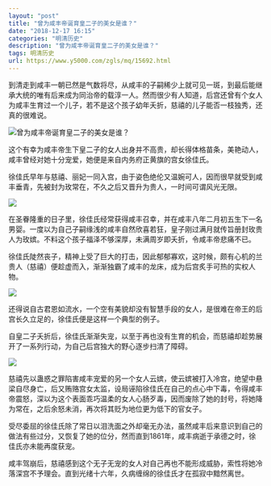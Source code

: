 ```yaml
---
layout: "post"
title: "曾为咸丰帝诞育皇二子的美女是谁？"
date: "2018-12-17 16:15"
categories: "明清历史"
description: "曾为咸丰帝诞育皇二子的美女是谁？"
tags: 明清历史
url: https://www.y5000.com/zgls/mq/15692.html
---
```






到清走到咸丰一朝已然是气数将尽，从咸丰的子嗣稀少上就可见一斑，到最后能继承大统的唯有后来成为同治帝的载淳一人。然而很少有人知道，后宫还曾有个女人为咸丰生育过一个儿子，若不是这个孩子幼年夭折，慈禧的儿子能否一枝独秀，还真的很难说。

![曾为咸丰帝诞育皇二子的美女是谁？](/uploads/allimg/170302/6-1F302091J2I3.JPG)

这个有幸为咸丰帝生下皇二子的女人出身并不高贵，却长得体格苗条，美艳动人，咸丰曾经对她十分宠爱，她便是来自内务府正黄旗的宫女徐佳氏。

徐佳氏早年与慈禧、丽妃一同入宫，由于姿色绝伦又温婉可人，因而很早就受到咸丰垂青，先被封为玫常在，不久之后又晋升为贵人，一时间可谓风光无限。

![](https://img.y5000.com/uploads/allimg/170302/09245A426-0.jpg)

在圣眷隆重的日子里，徐佳氏经常获得咸丰召幸，并在咸丰八年二月初五生下一名男婴。一度以为自己子嗣缘浅的咸丰自然欣喜若狂，皇子刚过满月就传旨册封玫贵人为玫嫔。不料这个孩子福泽不够深厚，未满周岁即夭折，令咸丰帝悲痛不已。

徐佳氏陡然丧子，精神上受了巨大的打击，因此郁郁寡欢，这时候，颇有心机的兰贵人（慈禧）便趁虚而入，渐渐独霸了咸丰的龙床，成为后宫炙手可热的实权人物。

![](https://img.y5000.com/uploads/allimg/170302/09245AR8-1.jpg)

还得说自古君恩如流水，一个空有美貌却没有智慧手段的女人，是很难在帝王的后宫长久立足的，徐佳氏便是这样一个典型的例子。

自皇二子夭折后，徐佳氏渐渐失宠，以至于再也没有生育的机会，而慈禧却趁势展开了一系列行动，为自己后宫独大的野心逐步扫清了障碍。

![](https://img.y5000.com/uploads/allimg/170302/09245A121-2.jpg)

慈禧先以蛊惑之罪陷害咸丰宠爱的另一个女人云嫔，使云嫔被打入冷宫，绝望中悬梁自尽身亡，后又贿赂宫女太监，设局诬陷徐佳氏在自己的点心中下毒，令得咸丰帝震怒，深以为这个表面乖巧温柔的女人心肠歹毒，因而废除了她的封号，将她降为常在，之后余怒未消，再次将其贬为地位更为低下的官女子。

受尽委屈的徐佳氏除了常日以泪洗面之外却毫无办法，虽然咸丰后来意识到自己的做法有些过分，又恢复了她的位分，然而直到1861年，咸丰病逝于承德之时，徐佳氏亦未能再度获宠。

咸丰驾崩后，慈禧感到这个无子无宠的女人对自己再也不能形成威胁，索性将她冷落深宫不予理会。直到光绪十六年，久病缠绵的徐佳氏才在孤寂中黯然离世。
